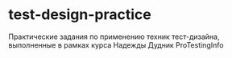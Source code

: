 # test-design-practice
Практические задания по применению техник тест-дизайна, выполненные в рамках курса Надежды Дудник ProTestingInfo
